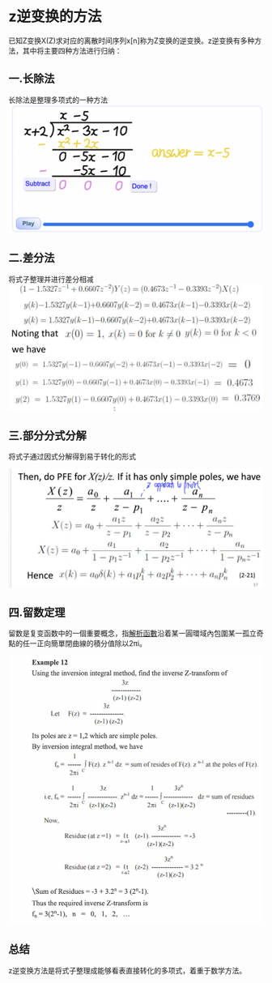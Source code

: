 # z逆变换的方法

已知Z变换X(Z)求对应的离散时间序列x[n]称为Z变换的逆变换。z逆变换有多种方法，其中将主要四种方法进行归纳：

## 一.长除法

长除法是整理多项式的一种方法
  ![Image text](https://github.com/MRKANGhub/EE-6203/blob/main/%E5%9B%BE%E7%89%87/%E6%88%AA%E5%B1%8F2022-09-07%20%E4%B8%8B%E5%8D%881.07.33.png)

## 二.差分法

将式子整理并进行差分相减
  ![Image text](https://github.com/MRKANGhub/EE-6203/blob/main/%E5%9B%BE%E7%89%87/IMG_707792E2DB64-1.jpeg)

## 三.部分分式分解

将式子通过因式分解得到易于转化的形式

![Image text](https://github.com/MRKANGhub/EE-6203/blob/main/%E5%9B%BE%E7%89%87/%E6%88%AA%E5%B1%8F2022-09-07%20%E4%B8%8B%E5%8D%881.12.16.png)

## 四.留数定理

留数是复变函数中的一個重要概念，指[解析函數](https://baike.baidu.hk/item/解析函數/2281833)沿着某一圓環域內包圍某一孤立奇點的任一正向簡單閉曲線的積分值除以2πi。

![Image text](https://github.com/MRKANGhub/EE-6203/blob/main/%E5%9B%BE%E7%89%87/%E6%88%AA%E5%B1%8F2022-09-07%20%E4%B8%8B%E5%8D%882.17.41.png)

## 总结

z逆变换方法是将式子整理成能够看表直接转化的多项式，着重于数学方法。

